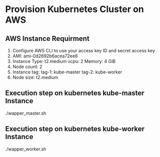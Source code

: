 # Provision Kubernetes Cluster on AWS

## AWS Instance Requirment

1. Configure AWS CLI to use your access key ID and secret access key
2. AMI: ami-0d2692b6acea72ee6
3. Instance Type: t2.medium
	vcpu: 2
	Memory: 4 GiB
4. Node count: 2
5. Instance tag:
	tag-1: kube-master
	tag-2: kube-worker
6. Node size: t2.medium

## Execution step on kubernetes kube-master Instance 
./wapper_master.sh

## Execution step on kubernetes kube-worker Instance 
./wapper_worker.sh

